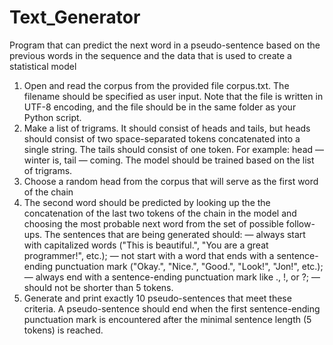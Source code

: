 # Text_Generator
Program that can predict the next word in a pseudo-sentence based on the previous words in the sequence and the data that is used to create a statistical model
1. Open and read the corpus from the provided file corpus.txt. The filename should be specified as user input. Note that the file is written in UTF-8 encoding, and the file should be in the same folder as your Python script.
2. Make a list of trigrams. It should consist of heads and tails, but heads should consist of two space-separated tokens concatenated into a single string. The tails should consist of one token. For example: head — winter is, tail — coming. The model should be trained based on the list of trigrams.
3. Choose a random head from the corpus that will serve as the first word of the chain
4. The second word should be predicted by looking up the the concatenation of the last two tokens of the chain in the model and choosing the most probable next word from the set of possible follow-ups.
The sentences that are being generated should:
— always start with capitalized words ("This is beautiful.", "You are a great programmer!", etc.);
— not start with a word that ends with a sentence-ending punctuation mark ("Okay.", "Nice.", "Good.", "Look!", "Jon!", etc.);
— always end with a sentence-ending punctuation mark like ., !, or ?;
— should not be shorter than 5 tokens.
5. Generate and print exactly 10 pseudo-sentences that meet these criteria. A pseudo-sentence should end when the first sentence-ending punctuation mark is encountered after the minimal sentence length (5 tokens) is reached.
